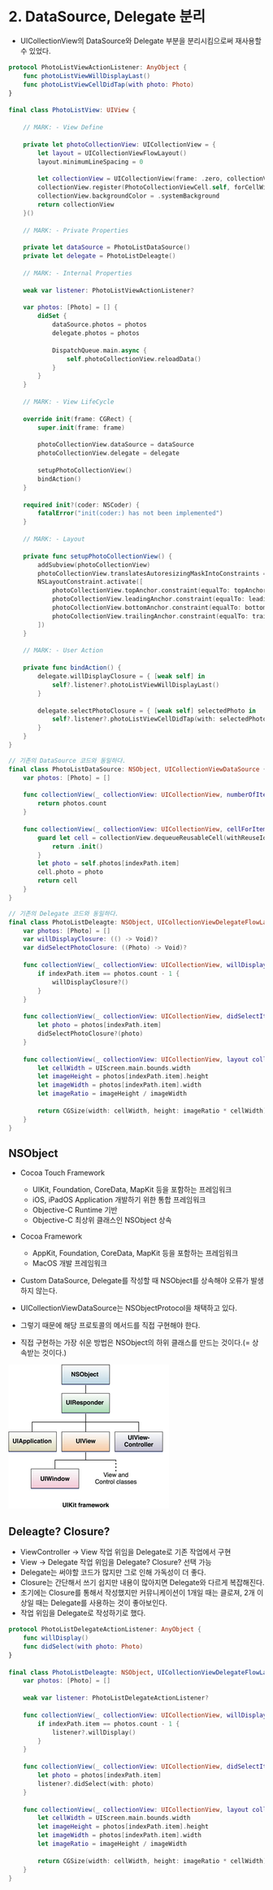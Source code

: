 # 2. DataSource, Delegate 분리
- UICollectionView의 DataSource와 Delegate 부분을 분리시킴으로써 재사용할 수 있었다.

```swift
protocol PhotoListViewActionListener: AnyObject {
    func photoListViewWillDisplayLast()
    func photoListViewCellDidTap(with photo: Photo)
}

final class PhotoListView: UIView {
    
    // MARK: - View Define
    
    private let photoCollectionView: UICollectionView = {
        let layout = UICollectionViewFlowLayout()
        layout.minimumLineSpacing = 0
        
        let collectionView = UICollectionView(frame: .zero, collectionViewLayout: layout)
        collectionView.register(PhotoCollectionViewCell.self, forCellWithReuseIdentifier: PhotoCollectionViewCell.identifier)
        collectionView.backgroundColor = .systemBackground
        return collectionView
    }()
    
    // MARK: - Private Properties
    
    private let dataSource = PhotoListDataSource()
    private let delegate = PhotoListDeleagte()
    
    // MARK: - Internal Properties
    
    weak var listener: PhotoListViewActionListener?
    
    var photos: [Photo] = [] {
        didSet {
            dataSource.photos = photos
            delegate.photos = photos
            
            DispatchQueue.main.async {
                self.photoCollectionView.reloadData()
            }
        }
    }
    
    // MARK: - View LifeCycle
    
    override init(frame: CGRect) {
        super.init(frame: frame)
        
        photoCollectionView.dataSource = dataSource
        photoCollectionView.delegate = delegate
        
        setupPhotoCollectionView()
        bindAction()
    }
    
    required init?(coder: NSCoder) {
        fatalError("init(coder:) has not been implemented")
    }
    
    // MARK: - Layout
    
    private func setupPhotoCollectionView() {
        addSubview(photoCollectionView)
        photoCollectionView.translatesAutoresizingMaskIntoConstraints = false
        NSLayoutConstraint.activate([
            photoCollectionView.topAnchor.constraint(equalTo: topAnchor),
            photoCollectionView.leadingAnchor.constraint(equalTo: leadingAnchor),
            photoCollectionView.bottomAnchor.constraint(equalTo: bottomAnchor),
            photoCollectionView.trailingAnchor.constraint(equalTo: trailingAnchor),
        ])
    }
    
    // MARK: - User Action
    
    private func bindAction() {
        delegate.willDisplayClosure = { [weak self] in
            self?.listener?.photoListViewWillDisplayLast()
        }

        delegate.selectPhotoClosure = { [weak self] selectedPhoto in
            self?.listener?.photoListViewCellDidTap(with: selectedPhoto)
        }
    }
}
```

```swift
// 기존의 DataSource 코드와 동일하다.
final class PhotoListDataSource: NSObject, UICollectionViewDataSource {
    var photos: [Photo] = []
    
    func collectionView(_ collectionView: UICollectionView, numberOfItemsInSection section: Int) -> Int {
        return photos.count
    }
    
    func collectionView(_ collectionView: UICollectionView, cellForItemAt indexPath: IndexPath) -> UICollectionViewCell {
        guard let cell = collectionView.dequeueReusableCell(withReuseIdentifier: PhotoCollectionViewCell.identifier, for: indexPath) as? PhotoCollectionViewCell else {
            return .init()
        }
        let photo = self.photos[indexPath.item]
        cell.photo = photo
        return cell
    }
}
```

```swift
// 기존의 Delegate 코드와 동일하다.
final class PhotoListDeleagte: NSObject, UICollectionViewDelegateFlowLayout {
    var photos: [Photo] = []
    var willDisplayClosure: (() -> Void)?
    var didSelectPhotoClosure: ((Photo) -> Void)?
    
    func collectionView(_ collectionView: UICollectionView, willDisplay cell: UICollectionViewCell, forItemAt indexPath: IndexPath) {
        if indexPath.item == photos.count - 1 {
            willDisplayClosure?()
        }
    }
    
    func collectionView(_ collectionView: UICollectionView, didSelectItemAt indexPath: IndexPath) {
        let photo = photos[indexPath.item]
        didSelectPhotoClosure?(photo)
    }
    
    func collectionView(_ collectionView: UICollectionView, layout collectionViewLayout: UICollectionViewLayout, sizeForItemAt indexPath: IndexPath) -> CGSize {
        let cellWidth = UIScreen.main.bounds.width
        let imageHeight = photos[indexPath.item].height
        let imageWidth = photos[indexPath.item].width
        let imageRatio = imageHeight / imageWidth
        
        return CGSize(width: cellWidth, height: imageRatio * cellWidth)
    }
}
```

## NSObject

- Cocoa Touch Framework
    - UIKit, Foundation, CoreData, MapKit 등을 포함하는 프레임워크
    - iOS, iPadOS Application 개발하기 위한 통합 프레임워크
    - Objective-C Runtime 기반
    - Objective-C 최상위 클래스인 NSObject 상속

- Cocoa Framework
    - AppKit, Foundation, CoreData, MapKit 등을 포함하는 프레임워크
    - MacOS 개발 프레임워크

- Custom DataSource, Delegate를 작성할 때 NSObject를 상속해야 오류가 발생하지 않는다.
- UICollectionViewDataSource는 NSObjectProtocol을 채택하고 있다.
- 그렇기 때문에 해당 프로토콜의 메서드를 직접 구현해야 한다.
- 직접 구현하는 가장 쉬운 방법은 NSObject의 하위 클래스를 만드는 것이다.(= 상속받는 것이다.)

![1](https://github.com/hhhan0315/Unsplash/blob/main/screenshot/MVC_step2_1.png)

## Deleagte? Closure?
- ViewController -> View 작업 위임을 Delegate로 기존 작업에서 구현
- View -> Delegate 작업 위임을 Delegate? Closure? 선택 가능
- Delegate는 써야할 코드가 많지만 그로 인해 가독성이 더 좋다.
- Closure는 간단해서 쓰기 쉽지만 내용이 많아지면 Delegate와 다르게 복잡해진다.
- 초기에는 Closure를 통해서 작성했지만 커뮤니케이션이 1개일 때는 클로져, 2개 이상일 때는 Delegate를 사용하는 것이 좋아보인다.
- 작업 위임을 Delegate로 작성하기로 했다.

```swift
protocol PhotoListDelegateActionListener: AnyObject {
    func willDisplay()
    func didSelect(with photo: Photo)
}

final class PhotoListDeleagte: NSObject, UICollectionViewDelegateFlowLayout {
    var photos: [Photo] = []
    
    weak var listener: PhotoListDelegateActionListener?
    
    func collectionView(_ collectionView: UICollectionView, willDisplay cell: UICollectionViewCell, forItemAt indexPath: IndexPath) {
        if indexPath.item == photos.count - 1 {
            listener?.willDisplay()
        }
    }
    
    func collectionView(_ collectionView: UICollectionView, didSelectItemAt indexPath: IndexPath) {
        let photo = photos[indexPath.item]
        listener?.didSelect(with: photo)
    }
    
    func collectionView(_ collectionView: UICollectionView, layout collectionViewLayout: UICollectionViewLayout, sizeForItemAt indexPath: IndexPath) -> CGSize {
        let cellWidth = UIScreen.main.bounds.width
        let imageHeight = photos[indexPath.item].height
        let imageWidth = photos[indexPath.item].width
        let imageRatio = imageHeight / imageWidth
        
        return CGSize(width: cellWidth, height: imageRatio * cellWidth)
    }
}
```
